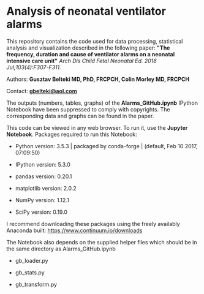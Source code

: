 # Analysis of neonatal ventilator alarms


This repository contains the code used for data processing, statistical analysis and visualization described in the following paper: **"The frequency, duration and cause of ventilator alarms on a neonatal intensive care unit"** _Arch Dis Child Fetal Neonatal Ed. 2018
Jul;103(4):F307-F311._


Authors: **Gusztav Belteki MD, PhD, FRCPCH, Colin Morley MD, FRCPCH**


Contact: **gbelteki@aol.com**



The outputs (numbers, tables, graphs) of the **Alarms_GitHub.ipynb** IPython Notebook have been suppressed to comply with copyrights. The corresponding data and graphs can be found in the paper.



This code can be viewed in any web browser. To run it, use the **Jupyter Notebook**. Packages required to run this Notebook:


- Python version: 3.5.3 | packaged by conda-forge | (default, Feb 10 2017, 07:09:50) 

- IPython version: 5.3.0

- pandas version: 0.20.1

- matplotlib version: 2.0.2

- NumPy version: 1.12.1

- SciPy version: 0.19.0


I recommend downloading these packages using the freely availably Anaconda built: https://www.continuum.io/downloads



The Notebook also depends on the supplied helper files which should be in the same directory as Alarms_GitHub.ipynb 


- gb_loader.py

- gb_stats.py

- gb_transform.py

